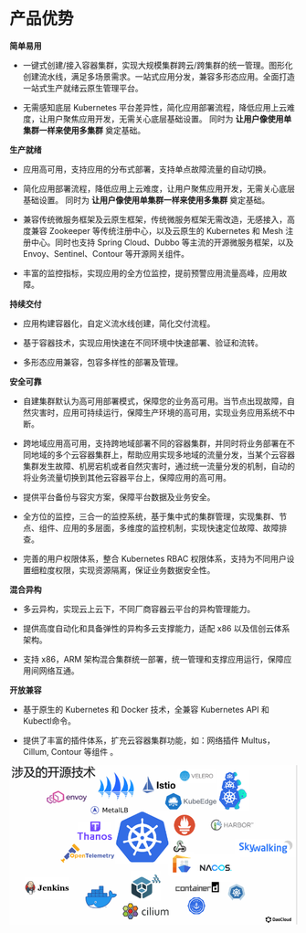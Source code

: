 # 产品优势

**简单易用**

- 一键式创建/接入容器集群，实现大规模集群跨云/跨集群的统一管理。图形化创建流水线，满足多场景需求。一站式应用分发，兼容多形态应用。全面打造一站式生产就绪云原生管理平台。

- 无需感知底层 Kubernetes 平台差异性，简化应用部署流程，降低应用上云难度，让用户聚焦应用开发，无需关心底层基础设置。 同时为 **让用户像使用单集群一样来使用多集群** 奠定基础。

**生产就绪**

- 应用高可用，支持应用的分布式部署，支持单点故障流量的自动切换。

- 简化应用部署流程，降低应用上云难度，让用户聚焦应用开发，无需关心底层基础设置。 同时为 **让用户像使用单集群一样来使用多集群** 奠定基础。

- 兼容传统微服务框架及云原生框架，传统微服务框架无需改造，无感接入，高度兼容 Zookeeper 等传统注册中心，以及云原生的 Kubernetes 和 Mesh 注册中心。同时也支持 Spring Cloud、Dubbo 等主流的开源微服务框架，以及 Envoy、Sentinel、Contour 等开源网关组件。

- 丰富的监控指标，实现应用的全方位监控，提前预警应用流量高峰，应用故障。

**持续交付**

- 应用构建容器化，自定义流水线创建，简化交付流程。

- 基于容器技术，实现应用快速在不同环境中快速部署、验证和流转。

- 多形态应用兼容，包容多样性的部署及管理。

**安全可靠**

- 自建集群默认为高可用部署模式，保障您的业务高可用。当节点出现故障，自然灾害时，应用可持续运行，保障生产环境的高可用，实现业务应用系统不中断。

- 跨地域应用高可用，支持跨地域部署不同的容器集群，并同时将业务部署在不同地域的多个云容器集群上，帮助应用实现多地域的流量分发，当某个云容器集群发生故障、机房宕机或者自然灾害时，通过统一流量分发的机制，自动的将业务流量切换到其他云容器平台上，保障应用的高可用。

- 提供平台备份与容灾方案，保障平台数据及业务安全。

- 全方位的监控，三合一的监控系统，基于集中式的集群管理，实现集群、节点、组件、应用的多层面，多维度的监控机制，实现快速定位故障、故障排查。

- 完善的用户权限体系，整合 Kubernetes RBAC 权限体系，支持为不同用户设置细粒度权限，实现资源隔离，保证业务数据安全性。

**混合异构**

- 多云异构，实现云上云下，不同厂商容器云平台的异构管理能力。

- 提供高度自动化和具备弹性的异构多云支撑能力，适配 x86 以及信创云体系架构。

- 支持 x86，ARM 架构混合集群统一部署，统一管理和支撑应用运行，保障应用间网络互通。

**开放兼容**

- 基于原生的 Kubernetes 和 Docker 技术，全兼容 Kubernetes API 和 Kubectl命令。

- 提供了丰富的插件体系，扩充云容器集群功能，如：网络插件 Multus，Cillum, Contour 等组件 。

![img](../images/ops-tech.png)
